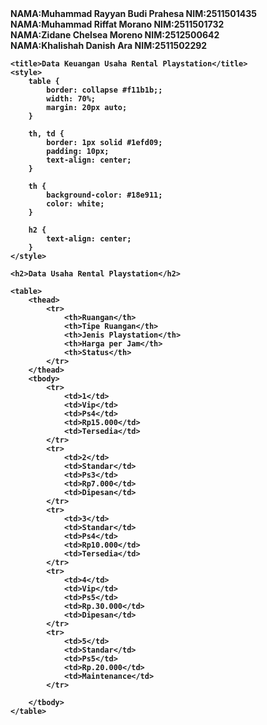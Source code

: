 <html>
    <td><b>NAMA:Muhammad Rayyan Budi Prahesa NIM:2511501435</b>
    <td><b>NAMA:Muhammad Riffat Morano NIM:2511501732<b>
        <br>
   <td><b>NAMA:Zidane Chelsea Moreno NIM:2512500642<b>
    <br>
         <td><b>NAMA:Khalishah Danish Ara NIM:2511502292<b>


    <title>Data Keuangan Usaha Rental Playstation</title>
    <style>
        table {
            border: collapse #f11b1b;;
            width: 70%;
            margin: 20px auto;
        }

        th, td {    
            border: 1px solid #1efd09;
            padding: 10px;
            text-align: center;
        }

        th {
            background-color: #18e911;
            color: white;
        }

        h2 {
            text-align: center;
        }
    </style>
<title> Data Keuangan Usaha Rental Playstation </title>
<style>
  table {
            border-collapse: collapse;
            width: 70%;
            margin: 20px auto;
        }

        th, td {    
            border: 1px solid #888;
            padding: 10px;
            text-align: center;
        }

        th {
            background-color: #04e435;
            color: white;
        }

        h2 {
            text-align: center;
        }
</style>

<body>

    <h2>Data Usaha Rental Playstation</h2>

    <table>
        <thead>
            <tr>
                <th>Ruangan</th>
                <th>Tipe Ruangan</th>
                <th>Jenis Playstation</th>
                <th>Harga per Jam</th>
                <th>Status</th>
            </tr>
        </thead>
        <tbody>
            <tr>
                <td>1</td>
                <td>Vip</td>
                <td>Ps4</td>
                <td>Rp15.000</td>
                <td>Tersedia</td>
            </tr>
            <tr>
                <td>2</td>
                <td>Standar</td>
                <td>Ps3</td>
                <td>Rp7.000</td>
                <td>Dipesan</td>
            </tr>
            <tr>
                <td>3</td>
                <td>Standar</td>
                <td>Ps4</td>
                <td>Rp10.000</td>
                <td>Tersedia</td>
            </tr>
            <tr>
                <td>4</td>
                <td>Vip</td>
                <td>Ps5</td>
                <td>Rp.30.000</td>
                <td>Dipesan</td>
            </tr>
            <tr>
                <td>5</td>
                <td>Standar</td>
                <td>Ps5</td>
                <td>Rp.20.000</td>
                <td>Maintenance</td>
            </tr>

        </tbody>
    </table>
</body>
